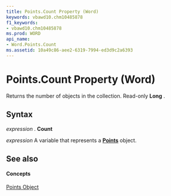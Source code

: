 ```yaml
---
title: Points.Count Property (Word)
keywords: vbawd10.chm10485878
f1_keywords:
- vbawd10.chm10485878
ms.prod: WORD
api_name:
- Word.Points.Count
ms.assetid: 10a49c86-aee2-6319-7994-ed3d9c2a6393
---
```



# Points.Count Property (Word)

Returns the number of objects in the collection. Read-only  **Long** .


## Syntax

 _expression_ . **Count**

 _expression_ A variable that represents a **[Points](points-object-word.md)** object.


## See also


#### Concepts


[Points Object](points-object-word.md)

